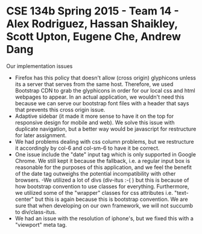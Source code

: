 # CSE 134b Spring 2015 - Team 14 - Alex Rodriguez, Hassan Shaikley, Scott Upton, Eugene Che, Andrew Dang

Our implementation issues
 - Firefox has this policy that doesn't allow (cross origin) glyphicons unless its a server that serves from the same host. Therefore, we used Bootstrap CDN to grab the glyphicons in order for our local css and html webpages to appear. In an actual application, we wouldn't need this because we can serve our bootstrap font files with a header that says that prevents this cross origin issue.
 - Adaptive sidebar (it made it more sense to have it on the top for responsive design for mobile and web). We solve this issue with duplicate navigation, but a better way would be javascript for restructure for later assignment. 
 - We had problems dealing with css column problems, but we restructure it accordingly by col-6 and col-sm-6 to have it be correct. 
 - One issue include the "date" input tag which is only supported in Google Chrome. We still kept it because the fallback, i.e. a regular input box is reasonable for the purposes of this application, and we feel the benefit of the date tag outweighs the potential incompatibility with other browsers.
 -We utilized a lot of divs (div-itus :-( ) but this is because of how bootstrap convention to use classes for everything. Furthermore, we utilized some of the "wrapper" classes for css attributes i.e. "text-center" but this is again because this is bootstrap convention. We are sure that when developing on our own framework, we will not succumb to div/class-itus.
 - We had an issue with the resolution of iphone's, but we fixed this with a "viewport" meta tag.

